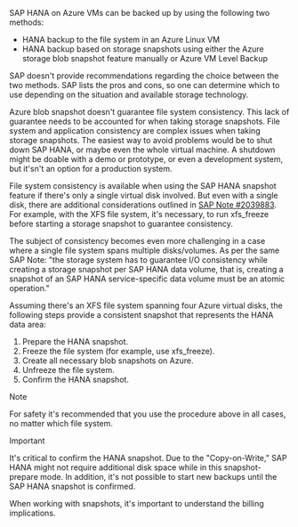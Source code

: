 SAP HANA on Azure VMs can be backed up by using the following two methods:

- HANA backup to the file system in an Azure Linux VM
- HANA backup based on storage snapshots using either the Azure storage blob snapshot feature manually or Azure VM Level Backup

SAP doesn't provide recommendations regarding the choice between the two methods. SAP lists the pros and cons, so one can determine which to use depending on the situation and available storage technology.

Azure blob snapshot doesn't guarantee file system consistency. This lack of guarantee needs to be accounted for when taking storage snapshots. File system and application consistency are complex issues when taking storage snapshots. The easiest way to avoid problems would be to shut down SAP HANA, or maybe even the whole virtual machine. A shutdown might be doable with a demo or prototype, or even a development system, but it'sn't an option for a production system.

File system consistency is available when using the SAP HANA snapshot feature if there's only a single virtual disk involved. But even with a single disk, there are additional considerations outlined in [SAP Note \#2039883](https://me.sap.com/notes/2039883). For example, with the XFS file system, it's necessary, to run xfs\_freeze before starting a storage snapshot to guarantee consistency.

The subject of consistency becomes even more challenging in a case where a single file system spans multiple disks/volumes. As per the same SAP Note: "the storage system has to guarantee I/O consistency while creating a storage snapshot per SAP HANA data volume, that is, creating a snapshot of an SAP HANA service-specific data volume must be an atomic operation."

Assuming there's an XFS file system spanning four Azure virtual disks, the following steps provide a consistent snapshot that represents the HANA data area:

1. Prepare the HANA snapshot.
2. Freeze the file system (for example, use xfs\_freeze).
3. Create all necessary blob snapshots on Azure.
4. Unfreeze the file system.
5. Confirm the HANA snapshot.

> [!NOTE]
> For safety it's recommended that you use the procedure above in all cases, no matter which file system.

> [!IMPORTANT]
> It's critical to confirm the HANA snapshot. Due to the "Copy-on-Write," SAP HANA might not require additional disk space while in this snapshot-prepare mode. In addition, it's not possible to start new backups until the SAP HANA snapshot is confirmed.

When working with snapshots, it's important to understand the billing implications.
